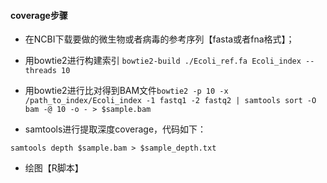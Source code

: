 #### coverage步骤

- 在NCBI下载要做的微生物或者病毒的参考序列【fasta或者fna格式】；
- 用bowtie2进行构建索引 ``bowtie2-build ./Ecoli_ref.fa Ecoli_index --threads 10``

- 用bowtie2进行比对得到BAM文件``bowtie2 -p 10 -x /path_to_index/Ecoli_index -1 fastq1 -2 fastq2 | samtools sort -O bam -@ 10 -o - > $sample.bam``
- samtools进行提取深度coverage，代码如下：

``samtools depth $sample.bam > $sample_depth.txt``

- 绘图【R脚本】